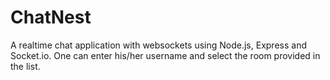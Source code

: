 # ChatNest
A realtime chat application with websockets using Node.js, Express and Socket.io. One can enter his/her username and select the room provided in the list.


